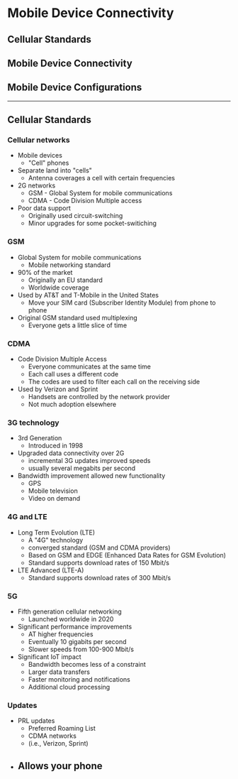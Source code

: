 # Mobile Device Connectivity

## Cellular Standards
## Mobile Device Connectivity
## Mobile Device Configurations

---

## Cellular Standards

### Cellular networks
- Mobile devices
	- "Cell" phones
- Separate land into "cells"
	- Antenna coverages a cell with certain frequencies
- 2G networks
	- GSM - Global System for mobile communications
	- CDMA - Code Division Multiple access
- Poor data support 
	- Originally used circuit-switching
	- Minor upgrades for some pocket-switiching

### GSM
- Global System for mobile communications
	- Mobile networking standard
- 90% of the market
	- Originally an EU standard
	- Worldwide coverage
- Used by AT&T and T-Mobile in the United States
	- Move your SIM card (Subscriber Identity Module) from phone to phone
- Original GSM standard used multiplexing
	- Everyone gets a little slice of time

### CDMA
- Code Division Multiple Access 
	- Everyone communicates at the same time
	- Each call uses a different code
	- The codes are used to filter each call on the receiving side
- Used by Verizon and Sprint
	- Handsets are controlled by the network provider
	- Not much adoption elsewhere

### 3G technology
- 3rd Generation
	- Introduced in 1998
- Upgraded data connectivity over 2G
	- incremental 3G updates improved speeds
	- usually several megabits per second
- Bandwidth improvement allowed new functionality
	- GPS
	- Mobile television
	- Video on demand

### 4G and LTE
- Long Term Evolution (LTE)
	- A "4G" technology
	- converged standard (GSM and CDMA providers)
	- Based on GSM and EDGE (Enhanced Data Rates for GSM Evolution)
	- Standard supports download rates of 150 Mbit/s
- LTE Advanced (LTE-A)
	- Standard supports download rates of 300 Mbit/s

### 5G
- Fifth generation cellular networking
	- Launched worldwide in 2020
- Significant performance improvements
	- AT higher frequencies 
	- Eventually 10 gigabits per second
	- Slower speeds from 100-900 Mbit/s
- Significant IoT impact 
	- Bandwidth becomes less of a constraint
	- Larger data transfers
	- Faster monitoring and notifications
	- Additional cloud processing

### Updates
- PRL updates
	- Preferred Roaming List
	- CDMA networks
	- (i.e., Verizon, Sprint)
- Allows your phone
	- 